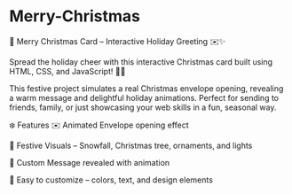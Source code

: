 # Merry-Christmas

🎄 Merry Christmas Card – Interactive Holiday Greeting ✉️✨

Spread the holiday cheer with this interactive Christmas card built using HTML, CSS, and JavaScript! 🎅🎁

This festive project simulates a real Christmas envelope opening, revealing a warm message and delightful holiday animations. Perfect for sending to friends, family, or just showcasing your web skills in a fun, seasonal way.

❄️ Features
✉️ Animated Envelope opening effect

🎉 Festive Visuals – Snowfall, Christmas tree, ornaments, and lights

💌 Custom Message revealed with animation

🎨 Easy to customize – colors, text, and design elements
